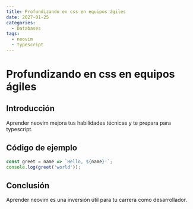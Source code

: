 ```yaml
---
title: Profundizando en css en equipos ágiles
date: 2027-01-25
categories:
  - Databases
tags:
  - neovim
  - typescript
---
```


# Profundizando en css en equipos ágiles

## Introducción

Aprender neovim mejora tus habilidades técnicas y te prepara para typescript.

## Código de ejemplo

```javascript
const greet = name => `Hello, ${name}!`;
console.log(greet('world'));
```

## Conclusión

Aprender neovim es una inversión útil para tu carrera como desarrollador.